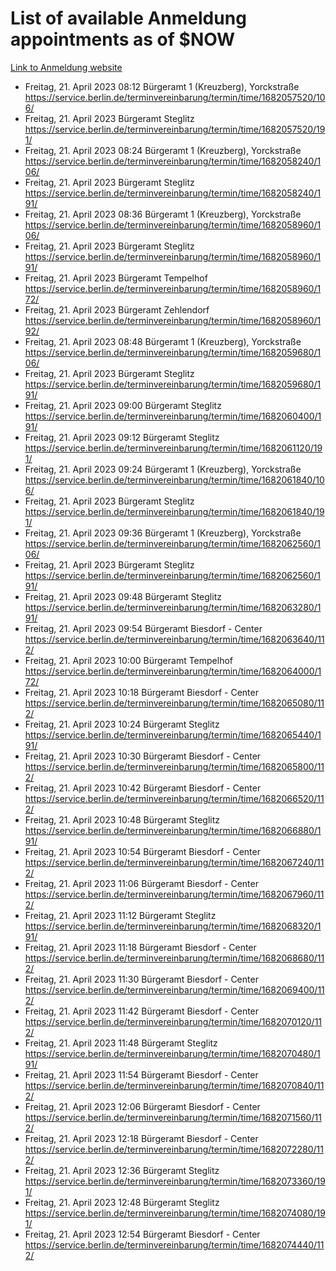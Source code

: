 # List of available Anmeldung appointments as of $NOW
[Link to Anmeldung website](https://service.berlin.de/terminvereinbarung/termin/tag.php?termin=1&anliegen[]=120686&dienstleisterlist=122210,122217,327316,122219,327312,122227,327314,122231,327346,122243,327348,122254,122252,329742,122260,329745,122262,329748,122271,327278,122273,327274,122277,327276,330436,122280,327294,122282,327290,122284,327292,122291,327270,122285,327266,122286,327264,122296,327268,150230,329760,122297,327286,122294,327284,122312,329763,122314,329775,122304,327330,122311,327334,122309,327332,317869,122281,327352,122279,329772,122283,122276,327324,122274,327326,122267,329766,122246,327318,122251,327320,122257,327322,122208,327298,122226,327300&herkunft=http%3A%2F%2Fservice.berlin.de%2Fdienstleistung%2F120686%2F)
- Freitag, 21. April 2023 08:12 Bürgeramt 1 (Kreuzberg), Yorckstraße https://service.berlin.de/terminvereinbarung/termin/time/1682057520/106/
- Freitag, 21. April 2023  Bürgeramt Steglitz https://service.berlin.de/terminvereinbarung/termin/time/1682057520/191/
- Freitag, 21. April 2023 08:24 Bürgeramt 1 (Kreuzberg), Yorckstraße https://service.berlin.de/terminvereinbarung/termin/time/1682058240/106/
- Freitag, 21. April 2023  Bürgeramt Steglitz https://service.berlin.de/terminvereinbarung/termin/time/1682058240/191/
- Freitag, 21. April 2023 08:36 Bürgeramt 1 (Kreuzberg), Yorckstraße https://service.berlin.de/terminvereinbarung/termin/time/1682058960/106/
- Freitag, 21. April 2023  Bürgeramt Steglitz https://service.berlin.de/terminvereinbarung/termin/time/1682058960/191/
- Freitag, 21. April 2023  Bürgeramt Tempelhof https://service.berlin.de/terminvereinbarung/termin/time/1682058960/172/
- Freitag, 21. April 2023  Bürgeramt Zehlendorf https://service.berlin.de/terminvereinbarung/termin/time/1682058960/192/
- Freitag, 21. April 2023 08:48 Bürgeramt 1 (Kreuzberg), Yorckstraße https://service.berlin.de/terminvereinbarung/termin/time/1682059680/106/
- Freitag, 21. April 2023  Bürgeramt Steglitz https://service.berlin.de/terminvereinbarung/termin/time/1682059680/191/
- Freitag, 21. April 2023 09:00 Bürgeramt Steglitz https://service.berlin.de/terminvereinbarung/termin/time/1682060400/191/
- Freitag, 21. April 2023 09:12 Bürgeramt Steglitz https://service.berlin.de/terminvereinbarung/termin/time/1682061120/191/
- Freitag, 21. April 2023 09:24 Bürgeramt 1 (Kreuzberg), Yorckstraße https://service.berlin.de/terminvereinbarung/termin/time/1682061840/106/
- Freitag, 21. April 2023  Bürgeramt Steglitz https://service.berlin.de/terminvereinbarung/termin/time/1682061840/191/
- Freitag, 21. April 2023 09:36 Bürgeramt 1 (Kreuzberg), Yorckstraße https://service.berlin.de/terminvereinbarung/termin/time/1682062560/106/
- Freitag, 21. April 2023  Bürgeramt Steglitz https://service.berlin.de/terminvereinbarung/termin/time/1682062560/191/
- Freitag, 21. April 2023 09:48 Bürgeramt Steglitz https://service.berlin.de/terminvereinbarung/termin/time/1682063280/191/
- Freitag, 21. April 2023 09:54 Bürgeramt Biesdorf - Center https://service.berlin.de/terminvereinbarung/termin/time/1682063640/112/
- Freitag, 21. April 2023 10:00 Bürgeramt Tempelhof https://service.berlin.de/terminvereinbarung/termin/time/1682064000/172/
- Freitag, 21. April 2023 10:18 Bürgeramt Biesdorf - Center https://service.berlin.de/terminvereinbarung/termin/time/1682065080/112/
- Freitag, 21. April 2023 10:24 Bürgeramt Steglitz https://service.berlin.de/terminvereinbarung/termin/time/1682065440/191/
- Freitag, 21. April 2023 10:30 Bürgeramt Biesdorf - Center https://service.berlin.de/terminvereinbarung/termin/time/1682065800/112/
- Freitag, 21. April 2023 10:42 Bürgeramt Biesdorf - Center https://service.berlin.de/terminvereinbarung/termin/time/1682066520/112/
- Freitag, 21. April 2023 10:48 Bürgeramt Steglitz https://service.berlin.de/terminvereinbarung/termin/time/1682066880/191/
- Freitag, 21. April 2023 10:54 Bürgeramt Biesdorf - Center https://service.berlin.de/terminvereinbarung/termin/time/1682067240/112/
- Freitag, 21. April 2023 11:06 Bürgeramt Biesdorf - Center https://service.berlin.de/terminvereinbarung/termin/time/1682067960/112/
- Freitag, 21. April 2023 11:12 Bürgeramt Steglitz https://service.berlin.de/terminvereinbarung/termin/time/1682068320/191/
- Freitag, 21. April 2023 11:18 Bürgeramt Biesdorf - Center https://service.berlin.de/terminvereinbarung/termin/time/1682068680/112/
- Freitag, 21. April 2023 11:30 Bürgeramt Biesdorf - Center https://service.berlin.de/terminvereinbarung/termin/time/1682069400/112/
- Freitag, 21. April 2023 11:42 Bürgeramt Biesdorf - Center https://service.berlin.de/terminvereinbarung/termin/time/1682070120/112/
- Freitag, 21. April 2023 11:48 Bürgeramt Steglitz https://service.berlin.de/terminvereinbarung/termin/time/1682070480/191/
- Freitag, 21. April 2023 11:54 Bürgeramt Biesdorf - Center https://service.berlin.de/terminvereinbarung/termin/time/1682070840/112/
- Freitag, 21. April 2023 12:06 Bürgeramt Biesdorf - Center https://service.berlin.de/terminvereinbarung/termin/time/1682071560/112/
- Freitag, 21. April 2023 12:18 Bürgeramt Biesdorf - Center https://service.berlin.de/terminvereinbarung/termin/time/1682072280/112/
- Freitag, 21. April 2023 12:36 Bürgeramt Steglitz https://service.berlin.de/terminvereinbarung/termin/time/1682073360/191/
- Freitag, 21. April 2023 12:48 Bürgeramt Steglitz https://service.berlin.de/terminvereinbarung/termin/time/1682074080/191/
- Freitag, 21. April 2023 12:54 Bürgeramt Biesdorf - Center https://service.berlin.de/terminvereinbarung/termin/time/1682074440/112/
